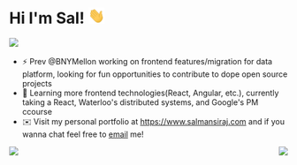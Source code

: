 <h1 align="left">Hi I'm Sal! <img src="https://raw.githubusercontent.com/ABSphreak/ABSphreak/master/gifs/Hi.gif" width="30px" /> </h1>
<p align="left"> <img src="https://komarev.com/ghpvc/?username=salmansiraj&label=Profile%20views&color=0e75b6&style=flat" /> </p>

- ⚡  Prev @BNYMellon working on frontend features/migration for data platform, looking for fun opportunities to contribute to dope open source projects
- 🌱 Learning more frontend technologies(React, Angular, etc.), currently taking a React, Waterloo's distributed systems, and Google's PM ccourse
- ✉️ Visit my personal portfolio at https://www.salmansiraj.com and if you wanna chat feel free to <a href="mailto:salmansiraj98@gmail.com"> email</a> me!


<p>&nbsp;
  <img align="left" src="https://github-readme-stats.vercel.app/api?username=salmansiraj&show_icons=true&locale=en&theme=dracula" />
  <img align="right" src="https://github-readme-stats.vercel.app/api/top-langs/?username=salmansiraj&layout=compact&theme=dracula" />
</p>



